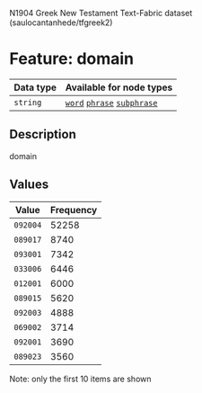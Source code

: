 <p>N1904 Greek New Testament Text-Fabric dataset (saulocantanhede/tfgreek2)</p>

<h1>Feature: domain</h1>

<table>
<thead>
<tr>
  <th>Data type</th>
  <th>Available for node types</th>
</tr>
</thead>
<tbody>
<tr>
  <td><code>string</code></td>
  <td><A HREF="featurebynodetype.md#word"><code>word</code></A> <A HREF="featurebynodetype.md#phrase"><code>phrase</code></A> <A HREF="featurebynodetype.md#subphrase"><code>subphrase</code></A></td>
</tr>
</tbody>
</table>

<h2>Description</h2>

<p>domain</p>

<h2>Values</h2>

<table>
<thead>
<tr>
  <th>Value</th>
  <th>Frequency</th>
</tr>
</thead>
<tbody>
<tr>
  <td><code>092004</code></td>
  <td>52258</td>
</tr>
<tr>
  <td><code>089017</code></td>
  <td>8740</td>
</tr>
<tr>
  <td><code>093001</code></td>
  <td>7342</td>
</tr>
<tr>
  <td><code>033006</code></td>
  <td>6446</td>
</tr>
<tr>
  <td><code>012001</code></td>
  <td>6000</td>
</tr>
<tr>
  <td><code>089015</code></td>
  <td>5620</td>
</tr>
<tr>
  <td><code>092003</code></td>
  <td>4888</td>
</tr>
<tr>
  <td><code>069002</code></td>
  <td>3714</td>
</tr>
<tr>
  <td><code>092001</code></td>
  <td>3690</td>
</tr>
<tr>
  <td><code>089023</code></td>
  <td>3560</td>
</tr>
</tbody>
</table>

<p>Note: only the first 10 items are shown</p>
